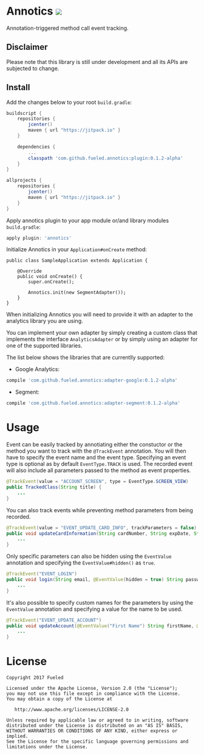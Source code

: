 # Annotics [![](https://jitpack.io/v/Fueled/annotics.svg)](https://jitpack.io/#Fueled/annotics)
Annotation-triggered method call event tracking.

## Disclaimer
Please note that this library is still under development and all its APIs are subjected to change.

## Install
Add the changes below to your root `build.gradle`:

```groovy
buildscript {
    repositories {
        jcenter()
        maven { url "https://jitpack.io" }
    }

    dependencies {
        ...
        classpath 'com.github.fueled.annotics:plugin:0.1.2-alpha'
    }
}

allprojects {
    repositories {
        jcenter()
        maven { url "https://jitpack.io" }
    }
}
```
Apply annotics plugin to your app module or/and library modules `build.gradle`:

```groovy
apply plugin: 'annotics'
```
Initialize Annotics in your `Application#onCreate` method:
```
public class SampleApplication extends Application {

    @Override
    public void onCreate() {
        super.onCreate();

        Annotics.init(new SegmentAdapter());
    }
}
```
When initializing Annotics you will need to provide it with an adapter to the analytics library you are using.

You can implement your own adapter by simply creating a custom class that implements the interface `AnalyticsAdapter` or by simply using an adapter for one of the supported libraries.

The list below shows the libraries that are currentlly supported:

* Google Analytics:
```groovy
compile 'com.github.fueled.annotics:adapter-google:0.1.2-alpha'
```
* Segment:

```groovy
compile 'com.github.fueled.annotics:adapter-segment:0.1.2-alpha'
```

# Usage

Event can be easily tracked by annotiating either the constuctor or the method you want to track with the `@TrackEvent` annotation. You will then have to specify the event name and the event type. Specifying an event type is optional as by default `EventType.TRACK` is used. The recorded event will also include all parameters passed to the method as event properties.
```java
@TrackEvent(value = "ACCOUNT_SCREEN", type = EventType.SCREEN_VIEW)
public TrackedClass(String title) {
    ...
}
```

You can also track events while preventing method parameters from being recorded.
```java
@TrackEvent(value = "EVENT_UPDATE_CARD_INFO", trackParameters = false)
public void updateCardInformation(String cardNumber, String expDate, String cvv) {
    ...
}
```

Only specific parameters can also be hidden using the `EventValue` annotation and specifying the `EventValue#hidden()` as `true`.
```java
@TrackEvent("EVENT_LOGIN")
public void login(String email, @EventValue(hidden = true) String password) {
    ...
}
```

It's also possible to specify custom names for the parameters by using the `EventValue` annotation and specifying a value for the name to be used.
```java
@TrackEvent("EVENT_UPDATE_ACCOUNT")
public void updateAccount(@EventValue("First Name") String firstName, @EventValue("Last Name") String lastName) {
    ...
}
```

# License

    Copyright 2017 Fueled

    Licensed under the Apache License, Version 2.0 (the "License");
    you may not use this file except in compliance with the License.
    You may obtain a copy of the License at

       http://www.apache.org/licenses/LICENSE-2.0

    Unless required by applicable law or agreed to in writing, software
    distributed under the License is distributed on an "AS IS" BASIS,
    WITHOUT WARRANTIES OR CONDITIONS OF ANY KIND, either express or implied.
    See the License for the specific language governing permissions and
    limitations under the License.
